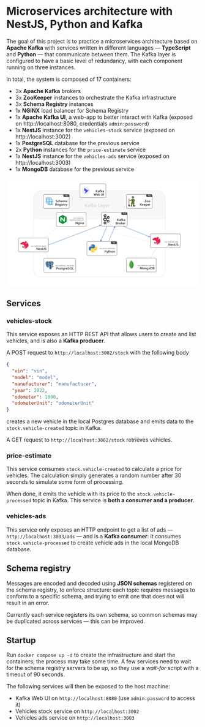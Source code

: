 # Microservices architecture with NestJS, Python and Kafka

The goal of this project is to practice a microservices architecture based on **Apache Kafka** with services written in different languages — **TypeScript** and **Python** — that communicate between them. The Kafka layer is configured to have a basic level of redundancy, with each component running on three instances.

In total, the system is composed of 17 containers:
- 3x **Apache Kafka** brokers
- 3x **ZooKeeper** instances to orchestrate the Kafka infrastructure
- 3x **Schema Registry** instances
- 1x **NGINX** load balancer for Schema Registry
- 1x **Apache Kafka UI**, a web-app to better interact with Kafka (exposed on http://localhost:8080, credentials `admin:password`)
- 1x **NestJS** instance for the `vehicles-stock` service (exposed on http://localhost:3002)
- 1x **PostgreSQL** database for the previous service
- 2x **Python** instances for the `price-estimate` service
- 1x **NestJS** instance for the `vehicles-ads` service (exposed on http://localhost:3003)
- 1x **MongoDB** database for the previous service

![Infrastructure diagram](diagram.png)

## Services

### vehicles-stock
This service exposes an HTTP REST API that allows users to create and list vehicles, and is also a **Kafka producer**.

A POST request to `http://localhost:3002/stock` with the following body
```json
{
  "vin": "vin",
  "model": "model",
  "manufacturer": "manufacturer",
  "year": 2022,
  "odometer": 1000,
  "odometerUnit": "odometerUnit"
}
```
creates a new vehicle in the local Postgres database and emits data to the `stock.vehicle-created` topic in Kafka.

A GET request to `http://localhost:3002/stock` retrieves vehicles.

### price-estimate
This service consumes `stock.vehicle-created` to calculate a price for vehicles. The calculation simply generates a random number after 30 seconds to simulate some form of processing.

When done, it emits the vehicle with its price to the `stock.vehicle-processed` topic in Kafka. This service is **both a consumer and a producer**.

### vehicles-ads
This service only exposes an HTTP endpoint to get a list of ads — `http://localhost:3003/ads` — and is a **Kafka consumer**: it consumes `stock.vehicle-processed` to create vehicle ads in the local MongoDB database.

## Schema registry

Messages are encoded and decoded using **JSON schemas** registered on the schema registry, to enforce structure: each topic requires messages to conform to a specific schema, and trying to emit one that does not will result in an error.

Currently each service registers its own schema, so common schemas may be duplicated across services — this can be improved.

## Startup

Run `docker compose up -d` to create the infrastructure and start the containers; the process may take some time. A few services need to wait for the schema registry servers to be up, so they use a *wait-for* script with a timeout of 90 seconds.

The following services will then be exposed to the host machine:

- Kafka Web UI on `http://localhost:8080` (use `admin:password` to access it)
- Vehicles stock service on `http://localhost:3002`
- Vehicles ads service on `http://localhost:3003`